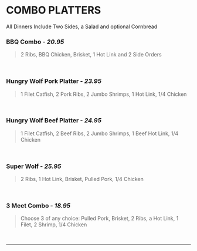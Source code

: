 # COMBO PLATTERS

<Banner>All Dinners Include Two <router-link to="/menu/sides" class="white">Sides</router-link>, a <router-link to="/menu/salads" class="white">Salad</router-link> and optional Cornbread</Banner>

### BBQ Combo - *20.95*
> 2 Ribs, BBQ Chicken, Brisket, 1 Hot Link and 2 Side Orders

<br>

### Hungry Wolf Pork Platter - *23.95*
> 1 Filet Catfish, 2 Pork Ribs, 2 Jumbo Shrimps, 1 Hot Link, 1/4 Chicken

<br>

### Hungry Wolf Beef Platter - *24.95*
> 1 Filet Catfish, 2 Beef Ribs, 2 Jumbo Shrimps, 1 Beef Hot Link, 1/4 Chicken

<br>

### Super Wolf - *25.95*
> 2 Ribs, 1 Hot Link, Brisket, Pulled Pork, 1/4 Chicken

<br>

### 3 Meet Combo - *18.95*
> Choose 3 of any choice: Pulled Pork, Brisket, 2 Ribs, a Hot Link, 1 Filet, 2 Shrimp, 1/4 Chicken

<br>
<hr>
<Available/>
<Disclaimer/>